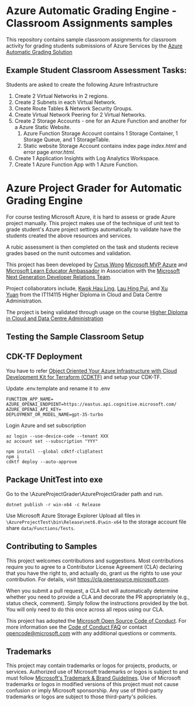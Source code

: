 # Azure Automatic Grading Engine - Classroom Assignments samples

This repository contains sample classroom assignments for classroom activity for grading students submissions of Azure Services by the [Azure Automatic Grading Solution](http://github.com/microsoft/azureautomaticgradingengine)

## Example Student Classroom Assessment Tasks:

Students are asked to create the following Azure Infrastructure 

1. Create 2 Virtual Networks in 2 regions.
2. Create 2 Subnets in each Virtual Network.
3. Create Route Tables & Network Security Groups.
4. Create Virtual Network Peering for 2 Virtual Networks.
5. Create 2 Storage Accounts - one for an Azure Function and another for a Azure Static Website.
    1. Azure Function Storage Account contains 1 Storage Container, 1 Storage Queue, and 1 StorageTable.
    2. Static website Storage Account contains index page *index.html* and error page *error.html*.
6. Create 1 Application Insights with Log Analytics Workspace.
7. Create 1 Azure Function App with 1 Azure Function.

# Azure Project Grader for Automatic Grading Engine 

For course testing Microsoft Azure, it is hard to assess or grade Azure project manually. This project makes use of the technique of unit test to grade student's Azure project settings automatically to validate have the students created the above resources and services.

A rubic assessment is then completed on the task and students recieve grades based on the nunit outcomes and validation. 

This project has been developed by [Cyrus Wong]( https://www.linkedin.com/in/cyruswong) [Microsoft MVP Azure](https://mvp.microsoft.com/en-US/mvp/profile/86da86ff-8786-ed11-aad1-000d3a197333WT.mc_id=AZ-MVP-5005120) and [Microsoft Learn Educator Ambassador](https://docs.microsoft.com/learn/roles/educator/learn-for-educators-overview) in Association with the [Microsoft Next Generation Developer Relations Team](https://techcommunity.microsoft.com/t5/educator-developer-blog/bg-p/EducatorDeveloperBlog?WT.mc_id=academic-39457-leestott).

Project collaborators include, [Kwok,Hau Ling](https://www.linkedin.com/in/hau-ling-kwok-657b9624a/), [Lau Hing Pui](https://www.linkedin.com/in/leolaulhp/), and [Xu Yuan](https://www.linkedin.com/in/xu-yuan-flora/) from the IT114115 Higher Diploma in Cloud and Data Centre Administration.

The project is being validated through usage on the course [Higher Diploma in Cloud and Data Centre Administration](https://www.vtc.edu.hk/admission/en/programme/it114115-higher-diploma-in-cloud-and-data-centre-administration/)

## Testing the Sample Classroom Setup 

## CDK-TF Deployment 
You have to refer [Object Oriented Your Azure Infrastructure with Cloud Development Kit for Terraform (CDKTF)](https://techcommunity.microsoft.com/t5/educator-developer-blog/object-oriented-your-azure-infrastructure-with-cloud-development/ba-p/3474715) and setup your CDK-TF.

Update .env.template and rename it to .env
```
FUNCTION_APP_NAME=
AZURE_OPENAI_ENDPOINT=https://eastus.api.cognitive.microsoft.com/
AZURE_OPENAI_API_KEY=
DEPLOYMENT_OR_MODEL_NAME=gpt-35-turbo
```

Login Azure and set subscription
```
az login --use-device-code --tenant XXX
az account set --subscription "YYY"
```

```
npm install --global cdktf-cli@latest
npm i
cdktf deploy --auto-approve
```

## Package UnitTest into exe
Go to the \AzureProjectGrader\AzureProjectGrader path and run.
```
dotnet publish -r win-x64 -c Release
```
Use Microsoft Azure Storage Explorer 
Upload all files in ```\AzureProjectTest\bin\Release\net6.0\win-x64``` to the storage account file share ```data/Functions/Tests```.


## Contributing to Samples

This project welcomes contributions and suggestions.  Most contributions require you to agree to a
Contributor License Agreement (CLA) declaring that you have the right to, and actually do, grant us
the rights to use your contribution. For details, visit https://cla.opensource.microsoft.com.

When you submit a pull request, a CLA bot will automatically determine whether you need to provide
a CLA and decorate the PR appropriately (e.g., status check, comment). Simply follow the instructions
provided by the bot. You will only need to do this once across all repos using our CLA.

This project has adopted the [Microsoft Open Source Code of Conduct](https://opensource.microsoft.com/codeofconduct/).
For more information see the [Code of Conduct FAQ](https://opensource.microsoft.com/codeofconduct/faq/) or
contact [opencode@microsoft.com](mailto:opencode@microsoft.com) with any additional questions or comments.

## Trademarks

This project may contain trademarks or logos for projects, products, or services. Authorized use of Microsoft 
trademarks or logos is subject to and must follow 
[Microsoft's Trademark & Brand Guidelines](https://www.microsoft.com/en-us/legal/intellectualproperty/trademarks/usage/general).
Use of Microsoft trademarks or logos in modified versions of this project must not cause confusion or imply Microsoft sponsorship.
Any use of third-party trademarks or logos are subject to those third-party's policies.
